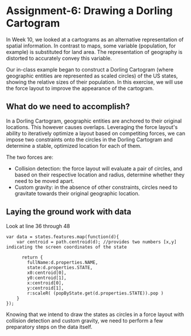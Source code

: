 # Assignment-6: Drawing a Dorling Cartogram

In Week 10, we looked at a cartograms as an alternative representation of spatial information. In contrast to maps, some variable (population, for example) is substituted for land area. The representation of geography is distorted to accurately convey this variable.

Our in-class example began to construct a Dorling Cartogram (where geographic entities are represented as scaled circles) of the US states, showing the relative sizes of their population. In this exercise, we will use the force layout to improve the appearance of the cartogram.

## What do we need to accomplish?
In a Dorling Cartogram, geographic entities are anchored to their original locations. This however causes overlaps. Leveraging the force layout's ability to iteratively optimize a layout based on competiting forces, we can impose two constraints onto the circles in the Dorling Cartogram and determine a stable, optimized location for each of them.

The two forces are:
- Collision detection: the force layout will evaluate a pair of circles, and based on their respective location and radius, determine whether they need to be moved apart.
- Custom gravity: in the absence of other constraints, circles need to gravitate towards their original geographic location.

## Laying the ground work with data

Look at line 36 through 48
```
var data = states.features.map(function(d){
    var centroid = path.centroid(d); //provides two numbers [x,y] indicating the screen coordinates of the state

      return {
        fullName:d.properties.NAME,
        state:d.properties.STATE,
        x0:centroid[0],
        y0:centroid[1],
        x:centroid[0],
        y:centroid[1],
        r:scaleR( (popByState.get(d.properties.STATE)).pop )
    }
});
```

Knowing that we intend to draw the states as circles in a force layout with collision detection and custom gravity, we need to perform a few preparatory steps on the data itself.
